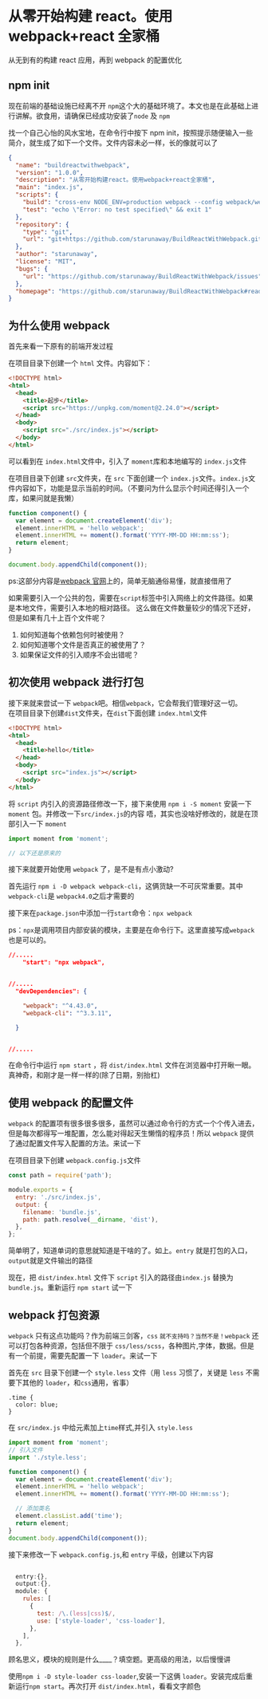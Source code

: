 # 从零开始构建 react。使用 webpack+react 全家桶

从无到有的构建 react 应用，再到 webpack 的配置优化

## npm init

现在前端的基础设施已经离不开 `npm`这个大的基础环境了。本文也是在此基础上进行讲解。欲食用，请确保已经成功安装了`node` 及 `npm`

找一个自己心怡的风水宝地，在命令行中按下 npm init，按照提示随便输入一些简介，就生成了如下一个文件。文件内容未必一样，长的像就可以了

```json
{
  "name": "buildreactwithwebpack",
  "version": "1.0.0",
  "description": "从零开始构建react。使用webpack+react全家桶",
  "main": "index.js",
  "scripts": {
    "build": "cross-env NODE_ENV=production webpack --config webpack/webpack.config.js ",
    "test": "echo \"Error: no test specified\" && exit 1"
  },
  "repository": {
    "type": "git",
    "url": "git+https://github.com/starunaway/BuildReactWithWebpack.git"
  },
  "author": "starunaway",
  "license": "MIT",
  "bugs": {
    "url": "https://github.com/starunaway/BuildReactWithWebpack/issues"
  },
  "homepage": "https://github.com/starunaway/BuildReactWithWebpack#readme"
}
```

## 为什么使用 webpack

首先来看一下原有的前端开发过程

在项目目录下创建一个 `html` 文件。内容如下：

```html
<!DOCTYPE html>
<html>
  <head>
    <title>起步</title>
    <script src="https://unpkg.com/moment@2.24.0"></script>
  </head>
  <body>
    <script src="./src/index.js"></script>
  </body>
</html>
```

可以看到在 `index.html`文件中，引入了 `moment`库和本地编写的 `index.js`文件

在项目目录下创建 `src`文件夹，在 `src` 下面创建一个 `index.js`文件。`index.js`文件内容如下，功能是显示当前的时间。（不要问为什么显示个时间还得引入一个库，如果问就是我懒）

```js
function component() {
  var element = document.createElement('div');
  element.innerHTML = 'hello webpack';
  element.innerHTML += moment().format('YYYY-MM-DD HH:mm:ss');
  return element;
}

document.body.appendChild(component());
```

ps:这部分内容是[webpack 官网](https://www.webpackjs.com/concepts/)上的，简单无脑通俗易懂，就直接借用了

如果需要引入一个公共的包，需要在`script`标签中引入网络上的文件路径。如果是本地文件，需要引入本地的相对路径。
这么做在文件数量较少的情况下还好，但是如果有几十上百个文件呢？

1. 如何知道每个依赖包何时被使用？
1. 如何知道哪个文件是否真正的被使用了？
1. 如果保证文件的引入顺序不会出错呢？

## 初次使用 webpack 进行打包

接下来就来尝试一下 `webpack`吧。相信`webpack`，它会帮我们管理好这一切。  
在项目目录下创建`dist`文件夹，在`dist`下面创建 `index.html`文件

```html
<!DOCTYPE html>
<html>
  <head>
    <title>hello</title>
  </head>
  <body>
    <script src="index.js"></script>
  </body>
</html>
```

将 `script` 内引入的资源路径修改一下，接下来使用 `npm i -S moment` 安装一下 `moment` 包。并修改一下`src/index.js`的内容
唔，其实也没啥好修改的，就是在顶部引入一下 `moment`

```js
import moment from 'moment';

// 以下还是原来的
```

接下来就要开始使用 `webpack` 了，是不是有点小激动?

首先运行 `npm i -D webpack webpack-cli`，这俩货缺一不可灰常重要。其中 `webpack-cli`是 `webpack4.0`之后才需要的

接下来在`package.json`中添加一行`start`命令：`npx webpack`

ps：`npx`是调用项目内部安装的模块，主要是在命令行下。这里直接写成`webpack`也是可以的。

```json
//.....
    "start": "npx webpack",


//.....
  "devDependencies": {

    "webpack": "^4.43.0",
    "webpack-cli": "^3.3.11",

  }


//.....

```

在命令行中运行 `npm start` ，将 `dist/index.html` 文件在浏览器中打开瞅一眼。真神奇，和刚才是一样一样的(除了日期，别抬杠)

## 使用 webpack 的配置文件

`webpack` 的配置项有很多很多很多，虽然可以通过命令行的方式一个个传入进去，但是每次都得写一堆配置，怎么能对得起天生懒惰的程序员！所以 `webpack` 提供了通过配置文件写入配置的方法。来试一下

在项目目录下创建 `webpack.config.js`文件

```js
const path = require('path');

module.exports = {
  entry: './src/index.js',
  output: {
    filename: 'bundle.js',
    path: path.resolve(__dirname, 'dist'),
  },
};
```

简单明了，知道单词的意思就知道是干啥的了。如上。`entry` 就是打包的入口，`output`就是文件输出的路径

现在，把 `dist/index.html` 文件下 `script` 引入的路径由`index.js` 替换为 `bundle.js`。重新运行 `npm start` 试一下

## webpack 打包资源

`webpack` 只有这点功能吗？作为前端三剑客，`css` `就不支持吗？当然不是！webpack` 还可以打包各种资源，包括但不限于 `css/less/scss`，各种图片,字体，数据。但是有一个前提，需要先配置一下 `loader`。来试一下

首先在 `src` 目录下创建一个 `style.less` 文件（用 `less` 习惯了，关键是 `less` 不需要下其他的 `loader`，和`css`通用，省事）

```less
.time {
  color: blue;
}
```

在 `src/index.js` 中给元素加上`time`样式,并引入 `style.less`

```js
import moment from 'moment';
// 引入文件
import './style.less';

function component() {
  var element = document.createElement('div');
  element.innerHTML = 'hello webpack';
  element.innerHTML += moment().format('YYYY-MM-DD HH:mm:ss');

  // 添加类名
  element.classList.add('time');
  return element;
}
document.body.appendChild(component());
```

接下来修改一下 `webpack.config.js`,和 `entry` 平级，创建以下内容

```js

  entry:{},
  output:{},
  module: {
    rules: [
      {
        test: /\.(less|css)$/,
        use: ['style-loader', 'css-loader'],
      },
    ],
  },
```

顾名思义，模块的规则是什么\_\_\_\_？填空题。更高级的用法，以后慢慢讲

使用`npm i -D style-loader css-loader`,安装一下这俩 `loader`。安装完成后重新运行`npm start`。再次打开 `dist/index.html`，看看文字颜色
